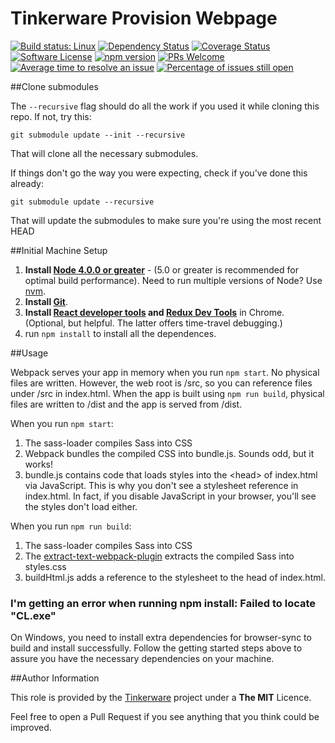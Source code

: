 # Tinkerware Provision Webpage

[![Build status: Linux](https://travis-ci.org/Tinker-Ware/homepage.svg?branch=developmet)](https://travis-ci.org/Tinker-Ware/homepage)
[![Dependency Status](https://david-dm.org/Tinker-Ware/homepage.svg?style=flat-square)](https://david-dm.org/Tinker-Ware/homepage)
[![Coverage Status](https://coveralls.io/repos/github/Tinker-Ware/homepage/badge.svg?branch=developmet)](https://coveralls.io/github/Tinker-Ware/homepage?branch=developmet)
[![Software License](https://img.shields.io/badge/license-MIT-brightgreen.svg?style=flat-square)](LICENSE.txt)
[![npm version](https://img.shields.io/npm/v/react.svg?style=flat)](https://www.npmjs.com/package/react)
[![PRs Welcome](https://img.shields.io/badge/PRs-welcome-brightgreen.svg)](CONTRIBUTING.md#pull-requests)
[![Average time to resolve an issue](http://isitmaintained.com/badge/resolution/Tinker-Ware/homepage.svg)](http://isitmaintained.com/project/Tinker-Ware/homepage "Average time to resolve an issue")
[![Percentage of issues still open](http://isitmaintained.com/badge/open/Tinker-Ware/homepage.svg)](http://isitmaintained.com/project/Tinker-Ware/homepage "Percentage of issues still open")

##Clone submodules

The `--recursive` flag should do all the work if you used it while cloning this
repo. If not, try this:

`git submodule update --init --recursive`

That will clone all the necessary submodules.

If things don't go the way you were expecting, check if you've done this
already:

`git submodule update --recursive`

That will update the submodules to make sure you're using the most recent HEAD

##Initial Machine Setup
 1. **Install [Node 4.0.0 or greater](https://nodejs.org)** - (5.0 or greater is recommended for optimal build performance). Need to run multiple versions of Node? Use [nvm](https://github.com/creationix/nvm).
 2. **Install [Git](https://git-scm.com/downloads)**.
 3. **Install [React developer tools](https://chrome.google.com/webstore/detail/react-developer-tools/fmkadmapgofadopljbjfkapdkoienihi?hl=en) and [Redux Dev Tools](https://chrome.google.com/webstore/detail/redux-devtools/lmhkpmbekcpmknklioeibfkpmmfibljd?hl=en)** in Chrome. (Optional, but helpful. The latter offers time-travel debugging.)
 4. run `npm install` to install all the dependences.

##Usage

Webpack serves your app in memory when you run `npm start`. No physical files are written. However, the web root is /src, so you can reference files under /src in index.html. When the app is built using `npm run build`, physical files are written to /dist and the app is served from /dist.

When you run `npm start`:

 1. The sass-loader compiles Sass into CSS
 2. Webpack bundles the compiled CSS into bundle.js. Sounds odd, but it works!
 3. bundle.js contains code that loads styles into the &lt;head&gt; of index.html via JavaScript. This is why you don't see a stylesheet reference in index.html. In fact, if you disable JavaScript in your browser, you'll see the styles don't load either.

When you run `npm run build`:

 1. The sass-loader compiles Sass into CSS
 2. The [extract-text-webpack-plugin](https://github.com/webpack/extract-text-webpack-plugin) extracts the compiled Sass into styles.css
 3. buildHtml.js adds a reference to the stylesheet to the head of index.html.

### I'm getting an error when running npm install: Failed to locate "CL.exe"
On Windows, you need to install extra dependencies for browser-sync to build and install successfully. Follow the getting started steps above to assure you have the necessary dependencies on your machine.

##Author Information

This role is provided by the [Tinkerware](http://tinkerware.io) project
under a **The MIT** Licence.

Feel free to open a Pull Request if you see anything that you think could be improved.
